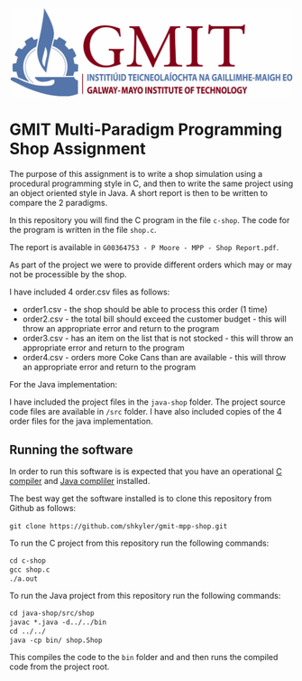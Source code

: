 <p align="center">
  <img src="https://raw.githubusercontent.com/shkyler/gmit-pfda-project/master/img/GMITLOGO.jpg" width="500"/></p>

# GMIT Multi-Paradigm Programming Shop Assignment
The purpose of this assignment is to write a shop simulation using a procedural programming style in C, and then to write the same project using an object oriented style in Java. A short report is then to be written to compare the 2 paradigms.

In this repository you will find the C program in the file `c-shop`. The code for the program is written in the file `shop.c`. 

The report is available in `G00364753 - P Moore - MPP - Shop Report.pdf`.

As part of the project we were to provide different orders which may or may not be processible by the shop.

I have included 4 order.csv files as follows:
* order1.csv - the shop should be able to process this order (1 time)
* order2.csv - the total bill should exceed the customer budget - this will throw an appropriate error and return to the program
* order3.csv - has an item on the list that is not stocked - this will throw an appropriate error and return to the program
* order4.csv - orders more Coke Cans than are available - this will throw an appropriate error and return to the program

For the Java implementation:

I have included the project files in the `java-shop` folder. The project source code files are available in `/src` folder. I have also included copies of the 4 order files for the java implementation.

## Running the software

In order to run this software is is expected that you have an operational <a href="https://gcc.gnu.org/">C compiler</a> and <a href="https://www.oracle.com/technetwork/java/javase/downloads/jdk8-downloads-2133151.html">Java compliler</a> installed. 

The best way get the software installed is to clone this repository from Github as follows:

`git clone https://github.com/shkyler/gmit-mpp-shop.git`

To run the C project from this repository run the following commands:
``` 
cd c-shop
gcc shop.c
./a.out
```

To run the Java project from this repository run the following commands:
```
cd java-shop/src/shop
javac *.java -d../../bin
cd ../../
java -cp bin/ shop.Shop

```
This compiles the code to the `bin` folder and and then runs the compiled code from the project root.

